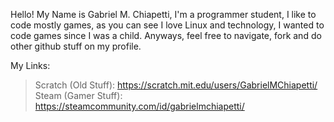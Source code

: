   Hello! My Name is Gabriel M. Chiapetti, I'm a programmer student, I like to code mostly
games, as you can see I love Linux and technology, I wanted to code games since I was a
child. Anyways, feel free to navigate, fork and do other github stuff on my profile.

My Links:
> Scratch (Old Stuff): https://scratch.mit.edu/users/GabrielMChiapetti/
> Steam (Gamer Stuff): https://steamcommunity.com/id/gabrielmchiapetti/
